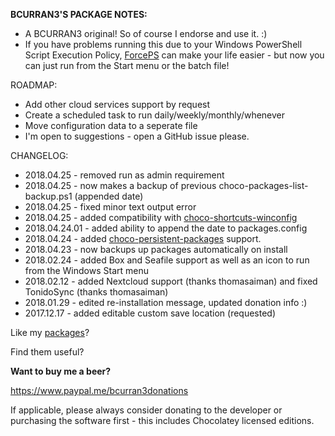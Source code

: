 **BCURRAN3'S PACKAGE NOTES:**

* A BCURRAN3 original! So of course I endorse and use it. :)
* If you have problems running this due to your Windows PowerShell Script Execution Policy, [ForcePS](https://chocolatey.org/packages/forceps) can make your life easier - but now you can just run from the Start menu or the batch file!

ROADMAP:
* Add other cloud services support by request
* Create a scheduled task to run daily/weekly/monthly/whenever
* Move configuration data to a seperate file
* I'm open to suggestions - open a GitHub issue please.

CHANGELOG:
* 2018.04.25 - removed run as admin requirement
* 2018.04.25 - now makes a backup of previous choco-packages-list-backup.ps1 (appended date)
* 2018.04.25 - fixed minor text output error
* 2018.04.25 - added compatibility with [choco-shortcuts-winconfig](https://chocolatey.org/packages/choco-shortcuts-winconfig)
* 2018.04.24.01 - added ability to append the date to packages.config 
* 2018.04.24 - added [choco-persistent-packages](https://chocolatey.org/packages/choco-persistent-packages) support.
* 2018.04.23 - now backups up packages automatically on install
* 2018.02.24 - added Box and Seafile support as well as an icon to run from the Windows Start menu
* 2018.02.12 - added Nextcloud support (thanks thomasaiman) and fixed TonidoSync (thanks thomasaiman)
* 2018.01.29 - edited re-installation message, updated donation info :)
* 2017.12.17 - added editable custom save location (requested)


Like my [packages](https://chocolatey.org/profiles/bcurran3)? 

Find them useful?

**Want to buy me a beer?**

https://www.paypal.me/bcurran3donations

If applicable, please always consider donating to the developer or purchasing the software first - this includes Chocolatey licensed editions.


